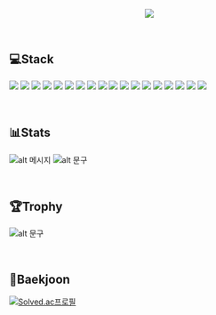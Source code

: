 <p align='center'>
    <img src="https://capsule-render.vercel.app/api?type=Waving&color=4E583F&height=200&section=header&text=Welcome%20to%20Juhee's%20Github!%20&fontSize=50&fontColor=eeeeee&animation=fadeIn&fontAlignY=38"/>
</p>
<br/>

## 💻Stack
![](https://img.shields.io/badge/CSS-239120?&style=for-the-badge&logo=css3&logoColor=white)
![](https://img.shields.io/badge/JavaScript-F7DF1E?style=for-the-badge&logo=JavaScript&logoColor=white)
![](https://img.shields.io/badge/Node.js-43853D?style=for-the-badge&logo=node.js&logoColor=white)
![](https://img.shields.io/badge/TypeScript-007ACC?style=for-the-badge&logo=typescript&logoColor=white)
![](https://img.shields.io/badge/HTML5-E34F26?style=for-the-badge&logo=html5&logoColor=white)
![](https://img.shields.io/badge/Java-ED8B00?style=for-the-badge&logo=openjdk&logoColor=white)
![](https://img.shields.io/badge/React-20232A?style=for-the-badge&logo=react&logoColor=61DAFB)
![](https://img.shields.io/badge/React_Router-CA4245?style=for-the-badge&logo=react-router&logoColor=white)
![](https://img.shields.io/badge/jQuery-0769AD?style=for-the-badge&logo=jquery&logoColor=white)
![](https://img.shields.io/badge/Spring-6DB33F?style=for-the-badge&logo=spring&logoColor=white)
![](https://img.shields.io/badge/MySQL-00000F?style=for-the-badge&logo=mysql&logoColor=white)
![](https://img.shields.io/badge/sequelize-323330?style=for-the-badge&logo=sequelize&logoColor=blue)
![](https://img.shields.io/badge/npm-CB3837?style=for-the-badge&logo=npm&logoColor=white)
![](https://img.shields.io/badge/GitHub-100000?style=for-the-badge&logo=github&logoColor=white)
![](https://img.shields.io/badge/Notion-000000?style=for-the-badge&logo=notion&logoColor=white)
![](https://img.shields.io/badge/IntelliJ_IDEA-000000.svg?style=for-the-badge&logo=intellij-idea&logoColor=white)
![](https://img.shields.io/badge/Redux-593D88?style=for-the-badge&logo=redux&logoColor=white)
![](https://img.shields.io/badge/Express.js-404D59?style=for-the-badge)

<br/>

## 📊Stats
![alt 메시지](https://github-readme-stats.vercel.app/api?username=hjh3933&theme=dark)
![alt 문구](https://github-readme-stats.vercel.app/api/top-langs/?username=hjh3933&theme=dark&layout=donut)

<br/>

## 🏆Trophy
![alt 문구](https://github-profile-trophy.vercel.app/?username=hjh3933&theme=darkhub)

<br/>

## 🪪Baekjoon
[![Solved.ac프로필](http://mazassumnida.wtf/api/v2/generate_badge?boj=hkh3933)](https://solved.ac/wke1wke1)

<br/>
